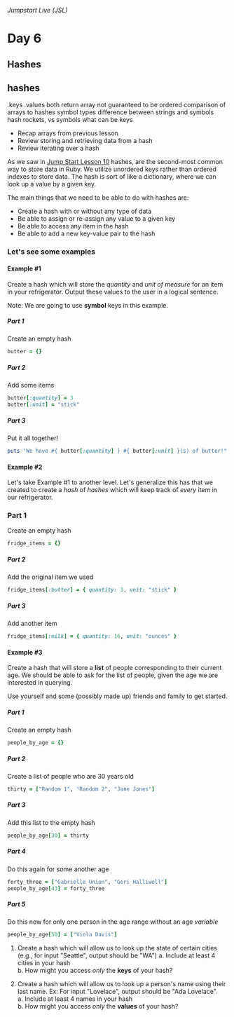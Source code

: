 _Jumpstart Live (JSL)_
# Day 6
## Hashes

hashes
----
.keys
.values
both return array
not guaranteed to be ordered
comparison of arrays to hashes
symbol types
difference between strings and symbols
hash rockets, vs symbols
what can be keys

* Recap arrays from previous lesson
* Review storing and retrieving data from a hash
* Review iterating over a hash

As we saw in [Jump Start Lesson 10](https://github.com/Ada-Developers-Academy/jump-start/blob/master/lessons/11-basic-data-structs/notes/hashes.md) hashes, are the second-most common way to store data in Ruby. We utilize unordered keys rather than ordered indexes to store data. The hash is sort of like a dictionary, where we can look up a value by a given key.

The main things that we need to be able to do with hashes are:
- Create a hash with or without any type of data  
- Be able to assign or re-assign any value to a given key
- Be able to access any item in the hash
- Be able to add a new key-value pair to the hash


### Let's see some examples
#### Example #1
Create a hash which will store the _quantity_ and _unit of measure_ for an item in your refrigerator. Output these values to the user in a logical sentence.

Note: We are going to use **symbol** keys in this example.

##### Part 1
Create an empty hash
```ruby
butter = {}
```

##### Part 2
Add some items
```ruby
butter[:quantity] = 3
butter[:unit] = "stick"
```

##### Part 3
Put it all together!
```ruby
puts "We have #{ butter[:quantity] } #{ butter[:unit] }(s) of butter!"
```

#### Example #2
Let's take Example #1 to another level. Let's generalize this has that we created to create a _hash_ of _hashes_ which will keep track of _every_ item in our refrigerator.

### Part 1
Create an empty hash
```ruby
fridge_items = {}
```

##### Part 2
Add the original item we used
```ruby
fridge_items[:butter] = { quantity: 3, unit: "stick" }
```

##### Part 3
Add another item
```ruby
fridge_items[:milk] = { quantity: 16, unit: "ounces" }
```


#### Example #3
Create a hash that will store a **list** of people corresponding to their current age. We should be able to ask for the list of people, given the age we are interested in querying.

Use yourself and some (possibly made up) friends and family to get started.

##### Part 1
Create an empty hash
```ruby
people_by_age = {}
```

##### Part 2
Create a list of people who are 30 years old
```ruby
thirty = ["Random 1", "Random 2", "Jane Jones"]
```

##### Part 3
Add this list to the empty hash
```ruby
people_by_age[30] = thirty
```

##### Part 4
Do this again for some another age
```ruby
forty_three = ["Gabrielle Union", "Geri Halliwell"]
people_by_age[43] = forty_three
```

##### Part 5
Do this now for only one person in the age range without an age _variable_
```ruby
people_by_age[50] = ["Viola Davis"]
```

1. Create a hash which will allow us to look up the state of certain cities (e.g., for input "Seattle", output should be "WA") 
  a. Include at least 4 cities in your hash  
  b. How might you access _only_ the **keys** of your hash?  

2. Create a hash which will allow us to look up a person's name using their last name. Ex: For input "Lovelace", output should be "Ada Lovelace".  
  a. Include at least 4 names in your hash  
  b. How might you access _only_ the **values** of your hash?

